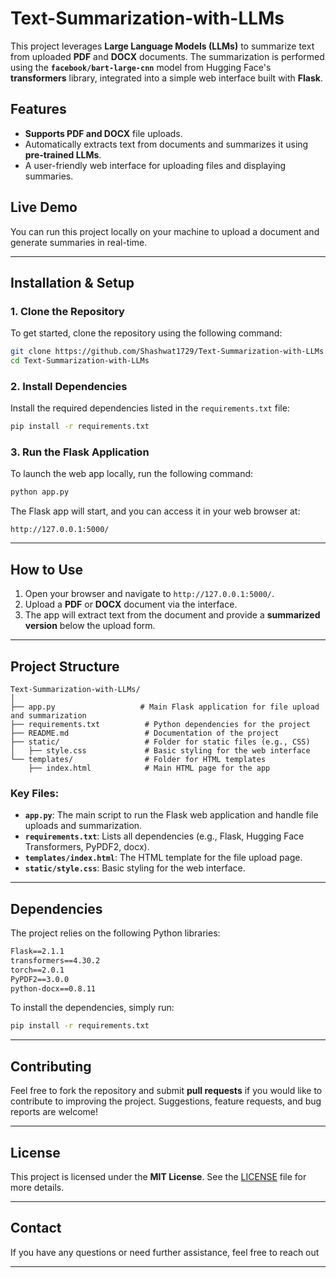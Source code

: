 # Text-Summarization-with-LLMs

This project leverages **Large Language Models (LLMs)** to summarize text from uploaded **PDF** and **DOCX** documents. The summarization is performed using the **`facebook/bart-large-cnn`** model from Hugging Face's **transformers** library, integrated into a simple web interface built with **Flask**.

## **Features**
- **Supports PDF and DOCX** file uploads.
- Automatically extracts text from documents and summarizes it using **pre-trained LLMs**.
- A user-friendly web interface for uploading files and displaying summaries.

## **Live Demo**
You can run this project locally on your machine to upload a document and generate summaries in real-time.

---

## **Installation & Setup**

### 1. **Clone the Repository**
To get started, clone the repository using the following command:

```bash
git clone https://github.com/Shashwat1729/Text-Summarization-with-LLMs.git
cd Text-Summarization-with-LLMs
```

### 2. **Install Dependencies**
Install the required dependencies listed in the `requirements.txt` file:

```bash
pip install -r requirements.txt
```

### 3. **Run the Flask Application**
To launch the web app locally, run the following command:

```bash
python app.py
```

The Flask app will start, and you can access it in your web browser at:

```
http://127.0.0.1:5000/
```

---

## **How to Use**

1. Open your browser and navigate to `http://127.0.0.1:5000/`.
2. Upload a **PDF** or **DOCX** document via the interface.
3. The app will extract text from the document and provide a **summarized version** below the upload form.

---

## **Project Structure**

```
Text-Summarization-with-LLMs/
│
├── app.py                   # Main Flask application for file upload and summarization
├── requirements.txt          # Python dependencies for the project
├── README.md                 # Documentation of the project
├── static/                   # Folder for static files (e.g., CSS)
│   ├── style.css             # Basic styling for the web interface
└── templates/                # Folder for HTML templates
    ├── index.html            # Main HTML page for the app
```

### **Key Files**:
- **`app.py`**: The main script to run the Flask web application and handle file uploads and summarization.
- **`requirements.txt`**: Lists all dependencies (e.g., Flask, Hugging Face Transformers, PyPDF2, docx).
- **`templates/index.html`**: The HTML template for the file upload page.
- **`static/style.css`**: Basic styling for the web interface.

---

## **Dependencies**

The project relies on the following Python libraries:

```txt
Flask==2.1.1
transformers==4.30.2
torch==2.0.1
PyPDF2==3.0.0
python-docx==0.8.11
```

To install the dependencies, simply run:

```bash
pip install -r requirements.txt
```

---

## **Contributing**

Feel free to fork the repository and submit **pull requests** if you would like to contribute to improving the project. Suggestions, feature requests, and bug reports are welcome!

---

## **License**

This project is licensed under the **MIT License**. See the [LICENSE](LICENSE) file for more details.

---

## **Contact**

If you have any questions or need further assistance, feel free to reach out

---
